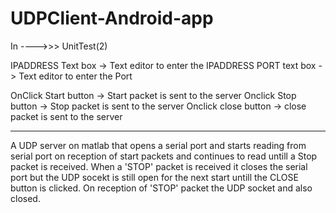 # UDPClient-Android-app

In ---->>> UnitTest(2)

IPADDRESS Text box -> Text editor to enter the IPADDRESS
PORT text box      -> Text editor to enter the Port 

OnClick Start button -> Start packet is sent to the server
Onclick Stop button -> Stop packet is sent to the server
Onclick close button -> close packet is sent to the server

---------------------------------------------------------------
A UDP server on matlab that opens a serial port and starts reading from serial port on reception of start packets and continues to read untill a Stop packet is received. When a 'STOP' packet is received it closes the serial port but the UDP socekt is still open for the next start untill the CLOSE button is clicked. On reception of 'STOP' packet the UDP socket and also closed.
